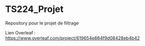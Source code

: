 # TS224_Projet
Repository pour le projet de filtrage

Lien Overleaf : https://www.overleaf.com/project/619654e864f9d08428eb4b42
